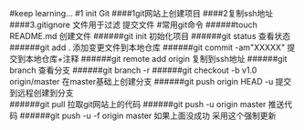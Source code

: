 #keep learning...
#1 init Git
####1git网站上创建项目
####2复制ssh地址
####3.gitignore 文件用于过滤 提交文件
#常用git命令
######touch README.md 创建文件
######git init 初始化项目
######git status 查看状态
######git add . 添加变更文件到本地仓库
######git commit -am"XXXXX" 提交到本地仓库+注释
######git remote add origin 复制到ssh地址
######git branch 查看分支
######git branch -r
######git checkout -b v1.0 origin/master 在master基础上创建分支
######git push origin HEAD -u 提交到远程创建到分支   
######git pull 拉取git网站上的代码
######git push -u origin master 推送代码
######git push -u -f origin master 如果上面没成功 采用这个强制更新

